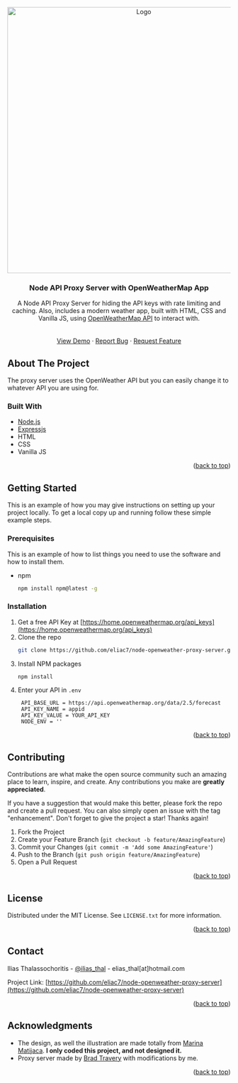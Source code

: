 <div id="top"></div>

<!-- PROJECT LOGO -->
<br />
<div align="center">
  <a href="https://github.com/eliac7/node-openweather-proxy-server">
    <img src="https://i.imgur.com/nLAAqMK.jpg" alt="Logo" width="600">
  </a>

<h3 align="center">Node API Proxy Server with OpenWeatherMap App</h3>

  <p align="center">
    A Node API Proxy Server for hiding the API keys with rate limiting and caching. Also, includes a modern weather app, built with HTML, CSS and Vanilla JS, using <a href="https://openweathermap.org/api">OpenWeatherMap API</a> to interact with.
    <br />
    <br />
    <br />
    <a href="https://bit.ly/node_weather">View Demo</a>
    ·
    <a href="https://github.com/eliac7/node-openweather-proxy-server/issues">Report Bug</a>
    ·
    <a href="https://github.com/eliac7/node-openweather-proxy-server/issues">Request Feature</a>
  </p>
</div>



<!-- ABOUT THE PROJECT -->
## About The Project

The proxy server uses the OpenWeather API but you can easily change it to whatever API you are using for.

### Built With

* [Node.js](https://nodejs.org/en/)
* [Expressjs](https://expressjs.com/)
* HTML
* CSS
* Vanilla JS

<p align="right">(<a href="#top">back to top</a>)</p>



<!-- GETTING STARTED -->
## Getting Started

This is an example of how you may give instructions on setting up your project locally.
To get a local copy up and running follow these simple example steps.

### Prerequisites

This is an example of how to list things you need to use the software and how to install them.
* npm
  ```sh
  npm install npm@latest -g
  ```

### Installation

1. Get a free API Key at [https://home.openweathermap.org/api_keys](https://home.openweathermap.org/api_keys)
2. Clone the repo
   ```sh
   git clone https://github.com/eliac7/node-openweather-proxy-server.git
   ```
3. Install NPM packages
   ```sh
   npm install
   ```
4. Enter your API in `.env`
   ```
    API_BASE_URL = https://api.openweathermap.org/data/2.5/forecast
    API_KEY_NAME = appid
    API_KEY_VALUE = YOUR_API_KEY
    NODE_ENV = ''
   ```

<p align="right">(<a href="#top">back to top</a>)</p>



<!-- CONTRIBUTING -->
## Contributing

Contributions are what make the open source community such an amazing place to learn, inspire, and create. Any contributions you make are **greatly appreciated**.

If you have a suggestion that would make this better, please fork the repo and create a pull request. You can also simply open an issue with the tag "enhancement".
Don't forget to give the project a star! Thanks again!

1. Fork the Project
2. Create your Feature Branch (`git checkout -b feature/AmazingFeature`)
3. Commit your Changes (`git commit -m 'Add some AmazingFeature'`)
4. Push to the Branch (`git push origin feature/AmazingFeature`)
5. Open a Pull Request

<p align="right">(<a href="#top">back to top</a>)</p>



<!-- LICENSE -->
## License

Distributed under the MIT License. See `LICENSE.txt` for more information.

<p align="right">(<a href="#top">back to top</a>)</p>



<!-- CONTACT -->
## Contact

Ilias Thalassochoritis - [@ilias_thal](https://twitter.com/ilias_thal) - elias_thal[at]hotmail.com

Project Link: [https://github.com/eliac7/node-openweather-proxy-server](https://github.com/eliac7/node-openweather-proxy-server)

<p align="right">(<a href="#top">back to top</a>)</p>



<!-- ACKNOWLEDGMENTS -->
## Acknowledgments

* The design, as well the illustration are made totally from [Marina Matijaca](https://dribbble.com/shots/2332668-Lonely-Mountain-Weather-Concept). <b>I only coded this project, and not designed it.</b>
* Proxy server made by [Brad Travery](https://github.com/bradtraversy/node-api-proxy-server) with modifications by me.

<p align="right">(<a href="#top">back to top</a>)</p>



<!-- MARKDOWN LINKS & IMAGES -->
<!-- https://www.markdownguide.org/basic-syntax/#reference-style-links -->
[product-screenshot]: images/screenshot.png
